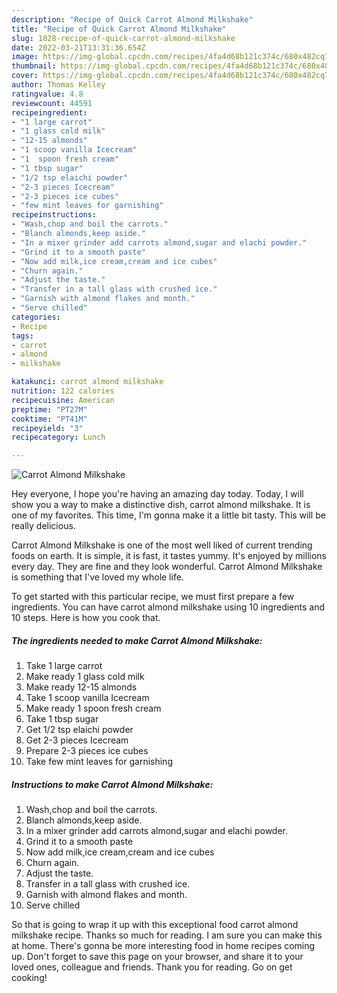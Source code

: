 ```yaml
---
description: "Recipe of Quick Carrot Almond Milkshake"
title: "Recipe of Quick Carrot Almond Milkshake"
slug: 1828-recipe-of-quick-carrot-almond-milkshake
date: 2022-03-21T13:31:36.654Z
image: https://img-global.cpcdn.com/recipes/4fa4d68b121c374c/680x482cq70/carrot-almond-milkshake-recipe-main-photo.jpg
thumbnail: https://img-global.cpcdn.com/recipes/4fa4d68b121c374c/680x482cq70/carrot-almond-milkshake-recipe-main-photo.jpg
cover: https://img-global.cpcdn.com/recipes/4fa4d68b121c374c/680x482cq70/carrot-almond-milkshake-recipe-main-photo.jpg
author: Thomas Kelley
ratingvalue: 4.8
reviewcount: 44591
recipeingredient:
- "1 large carrot"
- "1 glass cold milk"
- "12-15 almonds"
- "1 scoop vanilla Icecream"
- "1  spoon fresh cream"
- "1 tbsp sugar"
- "1/2 tsp elaichi powder"
- "2-3 pieces Icecream"
- "2-3 pieces ice cubes"
- "few mint leaves for garnishing"
recipeinstructions:
- "Wash,chop and boil the carrots."
- "Blanch almonds,keep aside."
- "In a mixer grinder add carrots almond,sugar and elachi powder."
- "Grind it to a smooth paste"
- "Now add milk,ice cream,cream and ice cubes"
- "Churn again."
- "Adjust the taste."
- "Transfer in a tall glass with crushed ice."
- "Garnish with almond flakes and month."
- "Serve chilled"
categories:
- Recipe
tags:
- carrot
- almond
- milkshake

katakunci: carrot almond milkshake 
nutrition: 122 calories
recipecuisine: American
preptime: "PT27M"
cooktime: "PT41M"
recipeyield: "3"
recipecategory: Lunch

---
```



![Carrot Almond Milkshake](https://img-global.cpcdn.com/recipes/4fa4d68b121c374c/680x482cq70/carrot-almond-milkshake-recipe-main-photo.jpg)

Hey everyone, I hope you're having an amazing day today. Today, I will show you a way to make a distinctive dish, carrot almond milkshake. It is one of my favorites. This time, I'm gonna make it a little bit tasty. This will be really delicious.



Carrot Almond Milkshake is one of the most well liked of current trending foods on earth. It is simple, it is fast, it tastes yummy. It's enjoyed by millions every day. They are fine and they look wonderful. Carrot Almond Milkshake is something that I've loved my whole life.


To get started with this particular recipe, we must first prepare a few ingredients. You can have carrot almond milkshake using 10 ingredients and 10 steps. Here is how you cook that.

<!--inarticleads1-->

##### The ingredients needed to make Carrot Almond Milkshake:

1. Take 1 large carrot
1. Make ready 1 glass cold milk
1. Make ready 12-15 almonds
1. Take 1 scoop vanilla Icecream
1. Make ready 1  spoon fresh cream
1. Take 1 tbsp sugar
1. Get 1/2 tsp elaichi powder
1. Get 2-3 pieces Icecream
1. Prepare 2-3 pieces ice cubes
1. Take few mint leaves for garnishing




<!--inarticleads2-->

##### Instructions to make Carrot Almond Milkshake:

1. Wash,chop and boil the carrots.
1. Blanch almonds,keep aside.
1. In a mixer grinder add carrots almond,sugar and elachi powder.
1. Grind it to a smooth paste
1. Now add milk,ice cream,cream and ice cubes
1. Churn again.
1. Adjust the taste.
1. Transfer in a tall glass with crushed ice.
1. Garnish with almond flakes and month.
1. Serve chilled




So that is going to wrap it up with this exceptional food carrot almond milkshake recipe. Thanks so much for reading. I am sure you can make this at home. There's gonna be more interesting food in home recipes coming up. Don't forget to save this page on your browser, and share it to your loved ones, colleague and friends. Thank you for reading. Go on get cooking!

